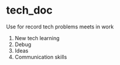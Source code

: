 # tech_doc
Use for record tech problems meets in work
1. New tech  learning
2. Debug
3. Ideas
4. Communication skills
